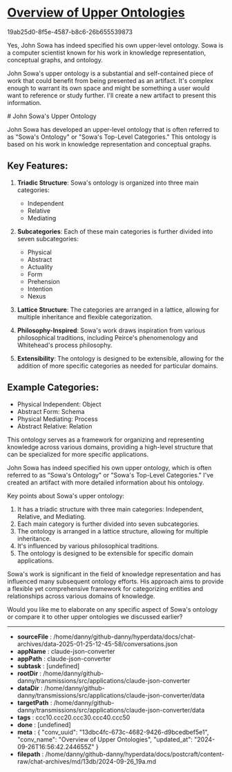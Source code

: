 # [Overview of Upper Ontologies](https://claude.ai/chat/13dbc4fc-673c-4682-9426-d9bcedbef5e1)

19ab25d0-8f5e-4587-b8c6-26b655539873

 Yes, John Sowa has indeed specified his own upper-level ontology. Sowa is a computer scientist known for his work in knowledge representation, conceptual graphs, and ontology.

<antThinking>John Sowa's upper ontology is a substantial and self-contained piece of work that could benefit from being presented as an artifact. It's complex enough to warrant its own space and might be something a user would want to reference or study further. I'll create a new artifact to present this information.</antThinking>

<antArtifact identifier="sowa-upper-ontology" type="text/markdown" title="John Sowa's Upper Ontology">
# John Sowa's Upper Ontology

John Sowa has developed an upper-level ontology that is often referred to as "Sowa's Ontology" or "Sowa's Top-Level Categories." This ontology is based on his work in knowledge representation and conceptual graphs.

## Key Features:

1. **Triadic Structure**: Sowa's ontology is organized into three main categories:
   - Independent
   - Relative
   - Mediating

2. **Subcategories**: Each of these main categories is further divided into seven subcategories:
   - Physical
   - Abstract
   - Actuality
   - Form
   - Prehension
   - Intention
   - Nexus

3. **Lattice Structure**: The categories are arranged in a lattice, allowing for multiple inheritance and flexible categorization.

4. **Philosophy-Inspired**: Sowa's work draws inspiration from various philosophical traditions, including Peirce's phenomenology and Whitehead's process philosophy.

5. **Extensibility**: The ontology is designed to be extensible, allowing for the addition of more specific categories as needed for particular domains.

## Example Categories:

- Physical Independent: Object
- Abstract Form: Schema
- Physical Mediating: Process
- Abstract Relative: Relation

This ontology serves as a framework for organizing and representing knowledge across various domains, providing a high-level structure that can be specialized for more specific applications.
</antArtifact>

John Sowa has indeed specified his own upper ontology, which is often referred to as "Sowa's Ontology" or "Sowa's Top-Level Categories." I've created an artifact with more detailed information about his ontology.

Key points about Sowa's upper ontology:

1. It has a triadic structure with three main categories: Independent, Relative, and Mediating.
2. Each main category is further divided into seven subcategories.
3. The ontology is arranged in a lattice structure, allowing for multiple inheritance.
4. It's influenced by various philosophical traditions.
5. The ontology is designed to be extensible for specific domain applications.

Sowa's work is significant in the field of knowledge representation and has influenced many subsequent ontology efforts. His approach aims to provide a flexible yet comprehensive framework for categorizing entities and relationships across various domains of knowledge.

Would you like me to elaborate on any specific aspect of Sowa's ontology or compare it to other upper ontologies we discussed earlier?

---

* **sourceFile** : /home/danny/github-danny/hyperdata/docs/chat-archives/data-2025-01-25-12-45-58/conversations.json
* **appName** : claude-json-converter
* **appPath** : claude-json-converter
* **subtask** : [undefined]
* **rootDir** : /home/danny/github-danny/transmissions/src/applications/claude-json-converter
* **dataDir** : /home/danny/github-danny/transmissions/src/applications/claude-json-converter/data
* **targetPath** : /home/danny/github-danny/transmissions/src/applications/claude-json-converter/data
* **tags** : ccc10.ccc20.ccc30.ccc40.ccc50
* **done** : [undefined]
* **meta** : {
  "conv_uuid": "13dbc4fc-673c-4682-9426-d9bcedbef5e1",
  "conv_name": "Overview of Upper Ontologies",
  "updated_at": "2024-09-26T16:56:42.244655Z"
}
* **filepath** : /home/danny/github-danny/hyperdata/docs/postcraft/content-raw/chat-archives/md/13db/2024-09-26_19a.md
